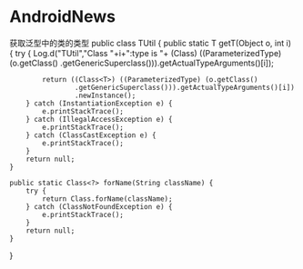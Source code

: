 # AndroidNews
获取泛型中的类的类型
public class TUtil {
    public static <T> T getT(Object o, int i) {
        try {
            Log.d("TUtil","Class "+i+":type is "+  (Class<T>) ((ParameterizedType) (o.getClass()
                    .getGenericSuperclass())).getActualTypeArguments()[i]);

            return ((Class<T>) ((ParameterizedType) (o.getClass()
                    .getGenericSuperclass())).getActualTypeArguments()[i])
                    .newInstance();
        } catch (InstantiationException e) {
            e.printStackTrace();
        } catch (IllegalAccessException e) {
            e.printStackTrace();
        } catch (ClassCastException e) {
            e.printStackTrace();
        }
        return null;
    }

    public static Class<?> forName(String className) {
        try {
            return Class.forName(className);
        } catch (ClassNotFoundException e) {
            e.printStackTrace();
        }
        return null;
    }
}
